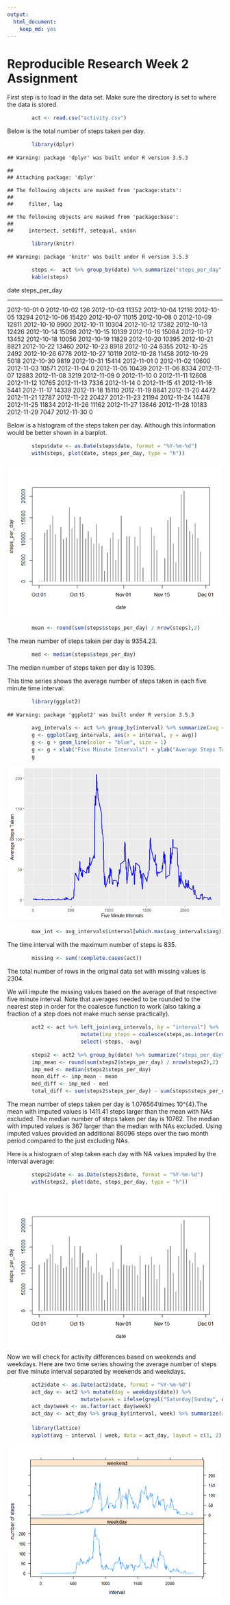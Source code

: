 ```yaml
---
output: 
  html_document: 
    keep_md: yes
---
```


# Reproducible Research Week 2 Assignment

First step is to load in the data set. Make sure the directory is set to where the data is stored.


```r
        act <- read.csv("activity.csv")
```

Below is the total number of steps taken per day.


```r
        library(dplyr)
```

```
## Warning: package 'dplyr' was built under R version 3.5.3
```

```
## 
## Attaching package: 'dplyr'
```

```
## The following objects are masked from 'package:stats':
## 
##     filter, lag
```

```
## The following objects are masked from 'package:base':
## 
##     intersect, setdiff, setequal, union
```

```r
        library(knitr)
```

```
## Warning: package 'knitr' was built under R version 3.5.3
```

```r
        steps <-  act %>% group_by(date) %>% summarize("steps_per_day" = sum(steps, na.rm = TRUE))
        kable(steps)
```



date          steps_per_day
-----------  --------------
2012-10-01                0
2012-10-02              126
2012-10-03            11352
2012-10-04            12116
2012-10-05            13294
2012-10-06            15420
2012-10-07            11015
2012-10-08                0
2012-10-09            12811
2012-10-10             9900
2012-10-11            10304
2012-10-12            17382
2012-10-13            12426
2012-10-14            15098
2012-10-15            10139
2012-10-16            15084
2012-10-17            13452
2012-10-18            10056
2012-10-19            11829
2012-10-20            10395
2012-10-21             8821
2012-10-22            13460
2012-10-23             8918
2012-10-24             8355
2012-10-25             2492
2012-10-26             6778
2012-10-27            10119
2012-10-28            11458
2012-10-29             5018
2012-10-30             9819
2012-10-31            15414
2012-11-01                0
2012-11-02            10600
2012-11-03            10571
2012-11-04                0
2012-11-05            10439
2012-11-06             8334
2012-11-07            12883
2012-11-08             3219
2012-11-09                0
2012-11-10                0
2012-11-11            12608
2012-11-12            10765
2012-11-13             7336
2012-11-14                0
2012-11-15               41
2012-11-16             5441
2012-11-17            14339
2012-11-18            15110
2012-11-19             8841
2012-11-20             4472
2012-11-21            12787
2012-11-22            20427
2012-11-23            21194
2012-11-24            14478
2012-11-25            11834
2012-11-26            11162
2012-11-27            13646
2012-11-28            10183
2012-11-29             7047
2012-11-30                0

Below is a histogram of the steps taken per day. Although this information would be better shown in a barplot.


```r
        steps$date <- as.Date(steps$date, format = "%Y-%m-%d")
        with(steps, plot(date, steps_per_day, type = "h"))
```

![](PA1_template_files/figure-html/step_histogram-1.png)<!-- -->



```r
        mean <- round(sum(steps$steps_per_day) / nrow(steps),2)
```

The mean number of steps taken per day is 9354.23.


```r
        med <- median(steps$steps_per_day)
```

The median number of steps taken per day is 10395.



This time series shows the average number of steps taken in each five minute time interval:


```r
        library(ggplot2)
```

```
## Warning: package 'ggplot2' was built under R version 3.5.3
```

```r
        avg_intervals <- act %>% group_by(interval) %>% summarize(avg = mean(steps, na.rm = TRUE))
        g <- ggplot(avg_intervals, aes(x = interval, y = avg))
        g <- g + geom_line(color = "blue", size = 1)
        g <- g + xlab("Five Minute Intervals") + ylab("Average Steps Taken")
        g
```

![](PA1_template_files/figure-html/time_series-1.png)<!-- -->





```r
        max_int <- avg_intervals$interval[which.max(avg_intervals$avg)]
```

The time interval with the maximum number of steps is 835.


```r
        missing <- sum(!complete.cases(act))
```

The total number of rows in the original data set with missing values is 2304.




We will impute the missing values based on the average of that respective five minute interval. Note that averages needed to be rounded to the nearest step in order for the coalesce function to work (also taking a fraction of a step does not make much sense practically).


```r
        act2 <- act %>% left_join(avg_intervals, by = "interval") %>% 
                        mutate(imp_steps = coalesce(steps,as.integer(round(avg,0)))) %>%
                        select(-steps, -avg)
```



```r
        steps2 <- act2 %>% group_by(date) %>% summarize("steps_per_day" = sum(imp_steps))
        imp_mean <- round(sum(steps2$steps_per_day) / nrow(steps2),2)
        imp_med <- median(steps2$steps_per_day)
        mean_diff <- imp_mean - mean
        med_diff <- imp_med - med
        total_diff <- sum(steps2$steps_per_day) - sum(steps$steps_per_day)
```

The mean number of steps taken per day is 1.076564\times 10^{4}.The mean with imputed values is 1411.41 steps larger than the mean with NAs excluded. The median number of steps taken per day is 10762. The median with imputed values is 367 larger than the median with NAs excluded. Using imputed values provided an additional 86096 steps over the two month period compared to the just excluding NAs.

Here is a histogram of step taken each day with NA values imputed by the interval average: 


```r
        steps2$date <- as.Date(steps2$date, format = "%Y-%m-%d")
        with(steps2, plot(date, steps_per_day, type = "h"))
```

![](PA1_template_files/figure-html/impute_histogram-1.png)<!-- -->

Now we will check for activity differences based on weekends and weekdays. Here are two time series showing the average number of steps per five minute interval separated by weekends and weekdays.


```r
        act2$date <- as.Date(act2$date, format = "%Y-%m-%d")
        act_day <- act2 %>% mutate(day = weekdays(date)) %>% 
                        mutate(week = ifelse(grepl("Saturday|Sunday", day), "weekend", "weekday"))
        act_day$week <- as.factor(act_day$week)
        act_day <- act_day %>% group_by(interval, week) %>% summarize(avg = mean(imp_steps))
        
        library(lattice)
        xyplot(avg ~ interval | week, data = act_day, layout = c(1, 2), type = "l", ylab = "number of steps")
```

![](PA1_template_files/figure-html/weekday-1.png)<!-- -->
